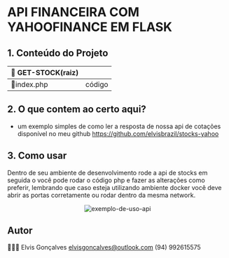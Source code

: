 # API FINANCEIRA COM YAHOOFINANCE EM FLASK 

## 1. Conteúdo do Projeto

| 📂 GET-STOCK(raiz)    	|                                                  	|
|---------------------	|--------------------------------------------------	|
| 📄index.php              	| código                          	|


## 2. O que contem ao certo aqui?
* um exemplo simples de como ler a resposta de nossa api de cotações disponível no meu github
https://github.com/elvisbrazil/stocks-yahoo


## 3. Como usar
Dentro de seu ambiente de desenvolvimento rode a api de stocks em seguida o você pode rodar o código php e fazer as alterações como preferir, lembrando que caso esteja utilizando ambiente docker você deve abrir as portas corretamente ou rodar dentro da mesma network.

<p align="center">
  <img src="https://i.ibb.co/cy5GGJp/stock-php-api.png" title="exemplo-de-uso-api">

</p>


## Autor

🧑🏻‍💻 Elvis Gonçalves
elvisgoncalves@outlook.com
(94) 992615575
